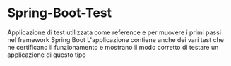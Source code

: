 # Spring-Boot-Test
Applicazione di test utilizzata come reference e per muovere i primi passi nel framework Spring Boot
L'applicazione contiene anche dei vari test che ne certificano il funzionamento e mostrano il modo corretto di testare un applicazione di questo tipo
